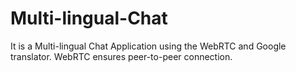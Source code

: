 # Multi-lingual-Chat

It is a Multi-lingual Chat Application using the WebRTC and Google translator. WebRTC ensures peer-to-peer connection.

